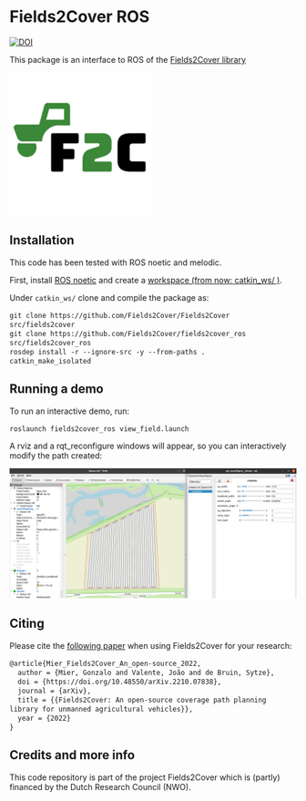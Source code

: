# Fields2Cover ROS

[![DOI](https://zenodo.org/badge/DOI/10.48550/arXiv.2210.07838.svg)](https://doi.org/10.48550/arXiv.2210.07838)



This package is an interface to ROS of the [Fields2Cover library](https://github.com/Fields2Cover/Fields2Cover)

<img src="logo_f2c.jpeg" width="250" height="250">

## Installation

This code has been tested with ROS noetic and melodic.

First, install [ROS noetic](http://wiki.ros.org/noetic/Installation/Ubuntu) and create a [workspace (from now: catkin_ws/ )](http://wiki.ros.org/catkin/Tutorials/create_a_workspace). 

Under `catkin_ws/` clone and compile the package as:
```
git clone https://github.com/Fields2Cover/Fields2Cover src/fields2cover
git clone https://github.com/Fields2Cover/fields2cover_ros src/fields2cover_ros
rosdep install -r --ignore-src -y --from-paths .
catkin_make_isolated
```


## Running a demo

To run an interactive demo, run:

```
roslaunch fields2cover_ros view_field.launch
```

A rviz and a rqt_reconfigure windows will appear, so you can interactively modify the path created:

<img src="demo_image.png">


## Citing


Please cite the [following paper](https://arxiv.org/abs/2210.07838) when using Fields2Cover for your research:

```
@article{Mier_Fields2Cover_An_open-source_2022,
  author = {Mier, Gonzalo and Valente, João and de Bruin, Sytze},
  doi = {https://doi.org/10.48550/arXiv.2210.07838},
  journal = {arXiv},
  title = {{Fields2Cover: An open-source coverage path planning library for unmanned agricultural vehicles}},
  year = {2022}
}  
```



## Credits and more info

This code repository is part of the project Fields2Cover which is (partly) financed by the Dutch Research Council (NWO).



